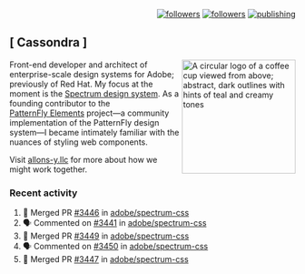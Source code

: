 <p align="right"><a rel="me" href="https://front-end.social/@castastrophe">
    <img alt="followers" title="Follow me on Mastodon" src="https://img.shields.io/mastodon/follow/109297102751309835?domain=https%3A%2F%2Ffront-end.social&label=Follow&logo=mastodon&logoColor=white&style=for-the-badge&labelColor=008080&color=006969"/></a>
  <a href="https://codepen.io/castastrophe/">
    <img alt="followers" title="Follow me on CodePen" src="https://img.shields.io/badge/23-1?color=640464&labelColor=7c007c&style=for-the-badge&logo=codepen&label=Follow"/></a>
<a href="https://castastrophe.medium.com/">
    <img alt="publishing" title="View articles on Medium" src="https://img.shields.io/badge/107-1?color=666&labelColor=444&label=subscribe&logo=medium&logoColor=white&style=for-the-badge"/></a>
</p>

## [&nbsp;Cassondra&nbsp;]

<img align="right" src="https://github-production-user-asset-6210df.s3.amazonaws.com/1840295/253016758-ba468774-1cd3-42c2-8f43-947b5eeb5edf.png" height="200" alt="A circular logo of a coffee cup viewed from above; abstract, dark outlines with hints of teal and creamy tones">

Front-end developer and architect of enterprise-scale design systems for Adobe; previously of Red Hat. My focus at the moment is the [Spectrum design system](https://github.com/adobe/spectrum-css). As a founding contributor to the [PatternFly&nbsp;Elements](https://github.com/patternfly/patternfly-elements) project&mdash;a community implementation of the PatternFly design system&mdash;I became intimately familiar with the nuances of styling web components.

Visit [allons-y.llc](http://allons-y.llc/) for more about how we might work together.

### Recent activity

<!--START_SECTION:activity-->
1. 🎉 Merged PR [#3446](https://github.com/adobe/spectrum-css/pull/3446) in [adobe/spectrum-css](https://github.com/adobe/spectrum-css)
2. 🗣 Commented on [#3441](https://github.com/adobe/spectrum-css/pull/3441#issuecomment-2546186946) in [adobe/spectrum-css](https://github.com/adobe/spectrum-css)
3. 🎉 Merged PR [#3449](https://github.com/adobe/spectrum-css/pull/3449) in [adobe/spectrum-css](https://github.com/adobe/spectrum-css)
4. 🗣 Commented on [#3450](https://github.com/adobe/spectrum-css/pull/3450#issuecomment-2546057480) in [adobe/spectrum-css](https://github.com/adobe/spectrum-css)
5. 🎉 Merged PR [#3447](https://github.com/adobe/spectrum-css/pull/3447) in [adobe/spectrum-css](https://github.com/adobe/spectrum-css)
<!--END_SECTION:activity-->
